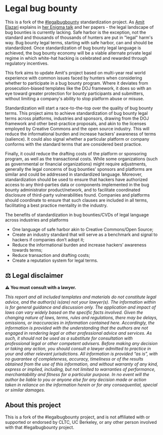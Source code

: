 # Legal bug bounty

This is a fork of the [#legalbugbounty](https://twitter.com/search?q=legalbugbounty) standardization project. As [Amit Elazari](https://twitter.com/amitelazari) explains in [her Enigma talk](https://www.youtube.com/watch?v=riZIFOw0pJA) and her papers - the legal landscape of bug bounties is currently lacking. Safe harbor is the exception, not the standard and thousands of thousands of hunters are put in "legal" harm's way. Bug bounty legal terms, starting with safe harbor, can and should be standardized. Once standardization of bug bounty legal language is achieved, the bug bounty economy will be a viable alternate private legal regime in which white-hat hacking is celebrated and rewarded through regulatory incentives. 

This fork aims to update Amit's project based on multi-year real world experience with common issues faced by hunters when considering whether to participate in a bug bounty program. Where it deviates from prosecution-biased templates like the DOJ framework, it does so with an eye toward greater protection for bounty participants and submitters, without limiting a company's ability to stop platform abuse or misuse.

Standardization will start a race-to-the-top over the quality of bug bounty terms.  This project aims to achieve standardization of bug bounty legal terms across platforms, industries and sponsors, drawing from the DOJ framework and other best-practice proposals, and akin to the licenses employed by Creative Commons and the open source industry. This will reduce the informational burden and increase hackers’ awareness of terms (salience). It could also signal whether a particular platform or company conforms with the standard terms that are considered best practice. 

Finally, it could reduce the drafting costs of the platform or sponsoring program, as well as the transactional costs. While some organizations (such as governmental or financial organizations) might require adjustments, generally the legal concerns of bug bounties’ sponsors and platforms are similar and could be addressed in standardized language. Moreover, standardization should be used to ensure that hackers have authorized access to any third-parties data or components implemented in the bug bounty administrator product/network, and to facilitate coordinated disclosure of third-party vulnerabilities found. Companies and platforms should coordinate to ensure that such clauses are included in all terms, facilitating a best practice mentality in the industry.

The benefits of standardization in bug bounties/CVDs of legal language across industries and platforms

- One language of safe harbor akin to Creative Commons/Open Source;      
- Create an industry standard that will serve as a benchmark and signal to hackers if companies don’t adopt it;
- Reduce the informational burden and increase hackers’ awareness towards terms;
- Reduce transaction and drafting costs;
- Create a reputation system for legal terms.

## ⚖ Legal disclaimer

**⚠ You must consult with a lawyer.**

_This report and all included templates and materials do not constitute legal advice, and the author(s) is(are) not your lawyer(s). The information within is for general guidance and discussion only. The application and impact of laws can vary widely based on the specific facts involved. Given the changing nature of laws, terms, rules and regulations, there may be delays, omissions, or inaccuracies in information contained here. Accordingly, the information is provided with the understanding that the authors are not engaged in rendering legal or other professional advice and services. As such, it should not be used as a substitute for consultation with professional legal or other competent advisers. Before making any decision or taking any action, you should consult a lawyer admitted to practice in your and other relevant jurisdictions. All information is provided “as is”, with no guarantee of completeness, accuracy, timeliness or of the results obtained from the use of this information, and without warranty of any kind, express or implied, including, but not limited to warranties of performance, merchantability and fitness for a particular purpose. In no event will the author be liable to you or anyone else for any decision made or action taken in reliance on the information herein or for any consequential, special or similar damages._

## About this project

This is a fork of the #legalbugbounty project, and is not affiliated with or supported or endorsed by CLTC, UC Berkeley, or any other person involved with that #legalbugbounty project.
